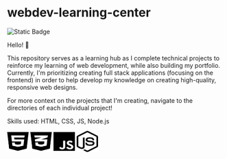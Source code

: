 # webdev-learning-center
![Static Badge](https://img.shields.io/badge/projects_completed-1-blue)

Hello! 👋 

This repository serves as a learning hub as I complete technical projects to reinforce my learning of web development, while also building my portfolio. Currently, I'm prioritizing creating full stack applications (focusing on the frontend) in order to help develop my knowledge on creating high-quality, responsive web designs.

For more context on the projects that I'm creating, navigate to the directories of each individual project! 

Skills used: HTML, CSS, JS, Node.js

<img src="icons/html.svg" alt="html" width="50" height="50"> <img src="icons/css.svg" alt="css" width="50" height="50"> <img src="icons/js.svg" alt="js" width="50" height="50"> <img src="icons/node-js.svg" alt="node.js" width="50" height="50">
